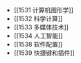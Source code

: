 
- [[1531 计算机图形学]]
- [[1532 科学计算]]
- [[1533 多媒体技术]]
- [[1534 人工智能]]
- [[1538 软件配置]]
- [[1539 快捷键和插件]]

